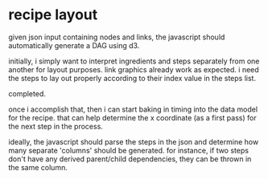 # recipe layout

given json input containing nodes and links, the javascript should automatically generate a DAG using d3.

initially, i simply want to interpret ingredients and steps separately from one another for layout purposes. link graphics already work as expected. i need the steps to lay out properly according to their index value in the steps list.

completed.

once i accomplish that, then i can start baking in timing into the data model for the recipe. that can help determine the x coordinate (as a first pass) for the next step in the process.

ideally, the javascript should parse the steps in the json and determine how many separate 'columns' should be generated. for instance, if two steps don't have any derived parent/child dependencies, they can be thrown in the same column.



